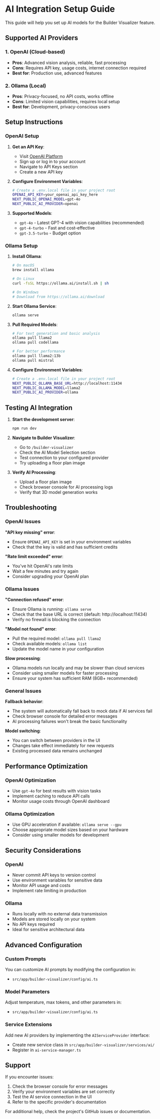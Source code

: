 # AI Integration Setup Guide

This guide will help you set up AI models for the Builder Visualizer feature.

## Supported AI Providers

### 1. OpenAI (Cloud-based)

- **Pros**: Advanced vision analysis, reliable, fast processing
- **Cons**: Requires API key, usage costs, internet connection required
- **Best for**: Production use, advanced features

### 2. Ollama (Local)

- **Pros**: Privacy-focused, no API costs, works offline
- **Cons**: Limited vision capabilities, requires local setup
- **Best for**: Development, privacy-conscious users

## Setup Instructions

### OpenAI Setup

1. **Get an API Key**:
   - Visit [OpenAI Platform](https://platform.openai.com/)
   - Sign up or log in to your account
   - Navigate to API Keys section
   - Create a new API key

2. **Configure Environment Variables**:

   ```bash
   # Create a .env.local file in your project root
   OPENAI_API_KEY=your_openai_api_key_here
   NEXT_PUBLIC_OPENAI_MODEL=gpt-4o
   NEXT_PUBLIC_AI_PROVIDER=openai
   ```

3. **Supported Models**:
   - `gpt-4o` - Latest GPT-4 with vision capabilities (recommended)
   - `gpt-4-turbo` - Fast and cost-effective
   - `gpt-3.5-turbo` - Budget option

### Ollama Setup

1. **Install Ollama**:

   ```bash
   # On macOS
   brew install ollama

   # On Linux
   curl -fsSL https://ollama.ai/install.sh | sh

   # On Windows
   # Download from https://ollama.ai/download
   ```

2. **Start Ollama Service**:

   ```bash
   ollama serve
   ```

3. **Pull Required Models**:

   ```bash
   # For text generation and basic analysis
   ollama pull llama2
   ollama pull codellama

   # For better performance
   ollama pull llama2:13b
   ollama pull mistral
   ```

4. **Configure Environment Variables**:
   ```bash
   # Create a .env.local file in your project root
   NEXT_PUBLIC_OLLAMA_BASE_URL=http://localhost:11434
   NEXT_PUBLIC_OLLAMA_MODEL=llama2
   NEXT_PUBLIC_AI_PROVIDER=ollama
   ```

## Testing AI Integration

1. **Start the development server**:

   ```bash
   npm run dev
   ```

2. **Navigate to Builder Visualizer**:
   - Go to `/builder-visualizer`
   - Check the AI Model Selection section
   - Test connection to your configured provider
   - Try uploading a floor plan image

3. **Verify AI Processing**:
   - Upload a floor plan image
   - Check browser console for AI processing logs
   - Verify that 3D model generation works

## Troubleshooting

### OpenAI Issues

**"API key missing" error**:

- Ensure `OPENAI_API_KEY` is set in your environment variables
- Check that the key is valid and has sufficient credits

**"Rate limit exceeded" error**:

- You've hit OpenAI's rate limits
- Wait a few minutes and try again
- Consider upgrading your OpenAI plan

### Ollama Issues

**"Connection refused" error**:

- Ensure Ollama is running: `ollama serve`
- Check that the base URL is correct (default: http://localhost:11434)
- Verify no firewall is blocking the connection

**"Model not found" error**:

- Pull the required model: `ollama pull llama2`
- Check available models: `ollama list`
- Update the model name in your configuration

**Slow processing**:

- Ollama models run locally and may be slower than cloud services
- Consider using smaller models for faster processing
- Ensure your system has sufficient RAM (8GB+ recommended)

### General Issues

**Fallback behavior**:

- The system will automatically fall back to mock data if AI services fail
- Check browser console for detailed error messages
- AI processing failures won't break the basic functionality

**Model switching**:

- You can switch between providers in the UI
- Changes take effect immediately for new requests
- Existing processed data remains unchanged

## Performance Optimization

### OpenAI Optimization

- Use `gpt-4o` for best results with vision tasks
- Implement caching to reduce API calls
- Monitor usage costs through OpenAI dashboard

### Ollama Optimization

- Use GPU acceleration if available: `ollama serve --gpu`
- Choose appropriate model sizes based on your hardware
- Consider using smaller models for development

## Security Considerations

### OpenAI

- Never commit API keys to version control
- Use environment variables for sensitive data
- Monitor API usage and costs
- Implement rate limiting in production

### Ollama

- Runs locally with no external data transmission
- Models are stored locally on your system
- No API keys required
- Ideal for sensitive architectural data

## Advanced Configuration

### Custom Prompts

You can customize AI prompts by modifying the configuration in:

- `src/app/builder-visualizer/config/ai.ts`

### Model Parameters

Adjust temperature, max tokens, and other parameters in:

- `src/app/builder-visualizer/config/ai.ts`

### Service Extensions

Add new AI providers by implementing the `AIServiceProvider` interface:

- Create new service class in `src/app/builder-visualizer/services/ai/`
- Register in `ai-service-manager.ts`

## Support

If you encounter issues:

1. Check the browser console for error messages
2. Verify your environment variables are set correctly
3. Test the AI service connection in the UI
4. Refer to the specific provider's documentation

For additional help, check the project's GitHub issues or documentation.
